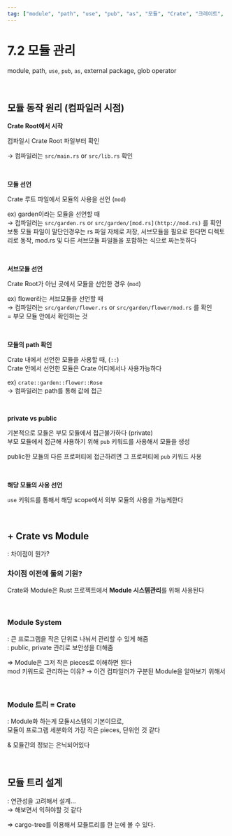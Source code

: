 ```yaml
---
tag: ["module", "path", "use", "pub", "as", "모듈", "Crate", "크레이트", "모듈 트리"]
---
```


# 7.2 모듈 관리

module, path, `use`, `pub`, `as`, external package, glob operator

<br/>

## 모듈 동작 원리 (컴파일러 시점)

**Crate Root에서 시작**  

컴파일시 Crate Root 파일부터 확인

→ 컴파일러는 `src/main.rs` or `src/lib.rs` 확인

<br/>

**모듈 선언**  

Crate 루트 파일에서 모듈의 사용을 선언 (`mod`)

ex) garden이라는 모듈을 선언할 때  
→ 컴파일러는 `src/garden.rs` or `src/garden/[mod.rs](http://mod.rs)` 를 확인  
보통 모듈 파일이 말단인경우는 rs 파일 자체로 저장, 서브모듈을 필요로 한다면 디렉토리로 동작, mod.rs 및 다른 서브모듈 파일들을 포함하는 식으로 짜는듯하다

<br/>

**서브모듈 선언**  

Crate Root가 아닌 곳에서 모듈을 선언한 경우 (`mod`)

ex) flower라는 서브모듈을 선언할 때  
→ 컴파일러는 `src/garden/flower.rs` or `src/garden/flower/mod.rs` 를 확인  
= 부모 모듈 안에서 확인하는 것

<br/>

**모듈의 path 확인**   

Crate 내에서 선언한 모듈을 사용할 때, (`::`)  
Crate 안에서 선언한 모듈은 Crate 어디에서나 사용가능하다

ex) `crate::garden::flower::Rose`  
→ 컴파일러는 path를 통해 값에 접근

<br/>

**private vs public**  

기본적으로 모듈은 부모 모듈에서 접근불가하다 (private)   
부모 모듈에서 접근해 사용하기 위해 `pub` 키워드를 사용해서 모듈을 생성

public한 모듈의 다른 프로퍼티에 접근하려면 그 프로퍼티에 `pub` 키워드 사용

<br/>

**해당 모듈의 사용 선언**  


`use` 키워드를 통해서 해당 scope에서 외부 모듈의 사용을 가능케한다

<br/>

## + Crate vs Module

: 차이점이 뭔가?

### 차이점 이전에 둘의 기원?

Crate와 Module은 Rust 프로젝트에서 **Module 시스템관리**를 위해 사용된다

<br/>

### Module System

: 큰 프로그램을 작은 단위로 나눠서 관리할 수 있게 해줌  
: public, private 관리로 보안성을 더해줌

⇒ Module은 그저 작은 pieces로 이해하면 된다  
mod 키워드로 관리하는 이유? → 이건 컴파일러가 구분된 Module을 알아보기 위해서

<br/>

### Module 트리 = Crate

: Module화 하는게 모듈시스템의 기본이므로,  
모듈이 프로그램 세분화의 가장 작은 pieces, 단위인 것 같다

& 모듈간의 정보는 은닉되어있다

<br/>

## 모듈 트리 설계

: 연관성을 고려해서 설계…  
→ 해보면서 익혀야할 것 같다

⇒ cargo-tree를 이용해서 모듈트리를 한 눈에 볼 수 있다.
